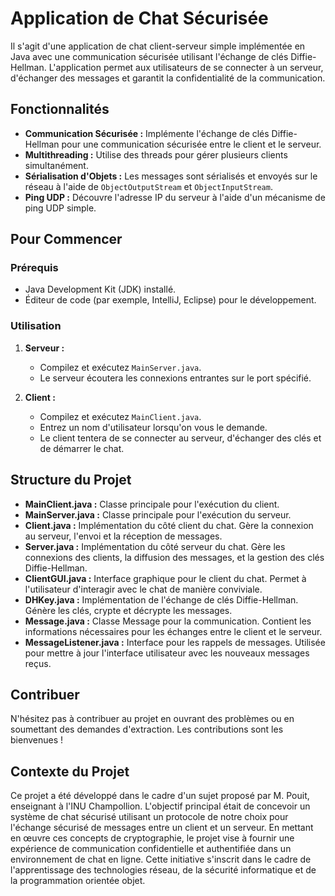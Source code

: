 # Application de Chat Sécurisée

Il s'agit d'une application de chat client-serveur simple implémentée en Java avec une communication sécurisée utilisant l'échange de clés Diffie-Hellman. L'application permet aux utilisateurs de se connecter à un serveur, d'échanger des messages et garantit la confidentialité de la communication.

## Fonctionnalités

- **Communication Sécurisée :** Implémente l'échange de clés Diffie-Hellman pour une communication sécurisée entre le client et le serveur.
- **Multithreading :** Utilise des threads pour gérer plusieurs clients simultanément.
- **Sérialisation d'Objets :** Les messages sont sérialisés et envoyés sur le réseau à l'aide de `ObjectOutputStream` et `ObjectInputStream`.
- **Ping UDP :** Découvre l'adresse IP du serveur à l'aide d'un mécanisme de ping UDP simple.

## Pour Commencer

### Prérequis

- Java Development Kit (JDK) installé.
- Éditeur de code (par exemple, IntelliJ, Eclipse) pour le développement.

### Utilisation

1. **Serveur :**
    - Compilez et exécutez `MainServer.java`.
    - Le serveur écoutera les connexions entrantes sur le port spécifié.

2. **Client :**
    - Compilez et exécutez `MainClient.java`.
    - Entrez un nom d'utilisateur lorsqu'on vous le demande.
    - Le client tentera de se connecter au serveur, d'échanger des clés et de démarrer le chat.

## Structure du Projet

- **MainClient.java :** Classe principale pour l'exécution du client.
- **MainServer.java :** Classe principale pour l'exécution du serveur.
- **Client.java :** Implémentation du côté client du chat. Gère la connexion au serveur, l'envoi et la réception de messages.
- **Server.java :** Implémentation du côté serveur du chat. Gère les connexions des clients, la diffusion des messages, et la gestion des clés Diffie-Hellman.
- **ClientGUI.java :** Interface graphique pour le client du chat. Permet à l'utilisateur d'interagir avec le chat de manière conviviale.
- **DHKey.java :** Implémentation de l'échange de clés Diffie-Hellman. Génère les clés, crypte et décrypte les messages.
- **Message.java :** Classe Message pour la communication. Contient les informations nécessaires pour les échanges entre le client et le serveur.
- **MessageListener.java :** Interface pour les rappels de messages. Utilisée pour mettre à jour l'interface utilisateur avec les nouveaux messages reçus.

## Contribuer

N'hésitez pas à contribuer au projet en ouvrant des problèmes ou en soumettant des demandes d'extraction. Les contributions sont les bienvenues !

## Contexte du Projet

Ce projet a été développé dans le cadre d'un sujet proposé par M. Pouit, enseignant à l'INU Champollion. L'objectif principal était de concevoir un système de chat sécurisé utilisant un protocole de notre choix pour l'échange sécurisé de messages entre un client et un serveur. En mettant en œuvre ces concepts de cryptographie, le projet vise à fournir une expérience de communication confidentielle et authentifiée dans un environnement de chat en ligne. Cette initiative s'inscrit dans le cadre de l'apprentissage des technologies réseau, de la sécurité informatique et de la programmation orientée objet.
